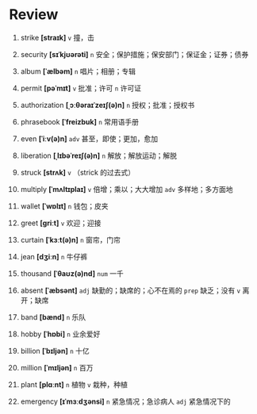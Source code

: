 # Review
1. strike **[straɪk]** `v` 撞，击

2. security **[sɪˈkjʊərəti]** `n` 安全；保护措施；保安部门；保证金；证券；债券

3. album **[ˈælbəm]** `n` 唱片；相册；专辑

4. permit **[pəˈmɪt]** `v` 批准；许可 `n` 许可证

5. authorization **[ˌɔːθəraɪˈzeɪʃ(ə)n]** `n` 授权；批准；授权书

6. phrasebook **[ˈfreizbuk]** `n` 常用语手册

7. even **[ˈiːv(ə)n]** `adv` 甚至，即使；更加，愈加

8. liberation **[ˌlɪbəˈreɪʃ(ə)n]** `n` 解放；解放运动；解脱

9. struck **[strʌk]** `v` （strick 的过去式）

10. multiply **[ˈmʌltɪplaɪ]** `v` 倍增；乘以；大大增加 `adv` 多样地；多方面地

11. wallet **[ˈwɒlɪt]** `n` 钱包；皮夹

12. greet **[ɡriːt]** `v` 欢迎；迎接

13. curtain **[ˈkɜːt(ə)n]** `n` 窗帘，门帘

14. jean **[dʒiːn]** `n` 牛仔裤

15. thousand **[ˈθaʊz(ə)nd]** `num` 一千

16. absent **[ˈæbsənt]** `adj` 缺勤的；缺席的；心不在焉的 `prep` 缺乏；没有 `v` 离开；缺席

17. band **[bænd]** `n` 乐队

18. hobby **[ˈhɒbi]** `n` 业余爱好

19. billion **[ˈbɪljən]** `n` 十亿

20. million **[ˈmɪljən]** `n` 百万

21. plant **[plɑːnt]** `n` 植物 `v` 栽种，种植

22. emergency **[ɪˈmɜːdʒənsi]** `n` 紧急情况；急诊病人 `adj` 紧急情况下的

